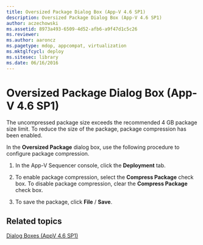 ```yaml
---
title: Oversized Package Dialog Box (App-V 4.6 SP1)
description: Oversized Package Dialog Box (App-V 4.6 SP1)
author: aczechowski
ms.assetid: 8973a493-6509-4d52-afb6-a9f47d1c5c26
ms.reviewer:
ms.author: aaroncz
ms.pagetype: mdop, appcompat, virtualization
ms.mktglfcycl: deploy
ms.sitesec: library
ms.date: 06/16/2016
---
```



# Oversized Package Dialog Box (App-V 4.6 SP1)


The uncompressed package size exceeds the recommended 4 GB package size limit. To reduce the size of the package, package compression has been enabled.

In the **Oversized Package** dialog box, use the following procedure to configure package compression.

1.  In the App-V Sequencer console, click the **Deployment** tab.

2.  To enable package compression, select the **Compress Package** check box. To disable package compression, clear the **Compress Package** check box.

3.  To save the package, click **File** / **Save**.

## Related topics


[Dialog Boxes (AppV 4.6 SP1)](dialog-boxes--appv-46-sp1-.md)

 

 





